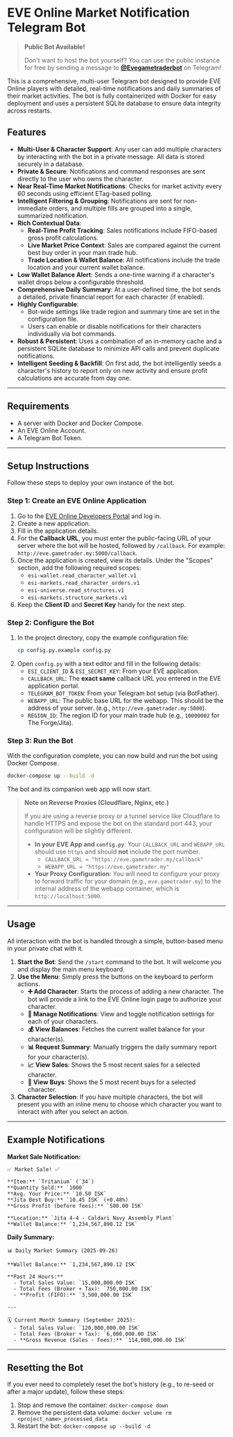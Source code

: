 # EVE Online Market Notification Telegram Bot

> **Public Bot Available!**
>
> Don't want to host the bot yourself? You can use the public instance for free by sending a message to **[@Evegametraderbot](https://t.me/Evegametraderbot)** on Telegram!

This is a comprehensive, multi-user Telegram bot designed to provide EVE Online players with detailed, real-time notifications and daily summaries of their market activities. The bot is fully containerized with Docker for easy deployment and uses a persistent SQLite database to ensure data integrity across restarts.

## Features

- **Multi-User & Character Support**: Any user can add multiple characters by interacting with the bot in a private message. All data is stored securely in a database.
- **Private & Secure**: Notifications and command responses are sent directly to the user who owns the character.
- **Near Real-Time Market Notifications**: Checks for market activity every 60 seconds using efficient ETag-based polling.
- **Intelligent Filtering & Grouping**: Notifications are sent for non-immediate orders, and multiple fills are grouped into a single, summarized notification.
- **Rich Contextual Data**:
  - **Real-Time Profit Tracking**: Sales notifications include FIFO-based gross profit calculations.
  - **Live Market Price Context**: Sales are compared against the current best buy order in your main trade hub.
  - **Trade Location & Wallet Balance**: All notifications include the trade location and your current wallet balance.
- **Low Wallet Balance Alert**: Sends a one-time warning if a character's wallet drops below a configurable threshold.
- **Comprehensive Daily Summary**: At a user-defined time, the bot sends a detailed, private financial report for each character (if enabled).
- **Highly Configurable**:
  - Bot-wide settings like trade region and summary time are set in the configuration file.
  - Users can enable or disable notifications for their characters individually via bot commands.
- **Robust & Persistent**: Uses a combination of an in-memory cache and a persistent SQLite database to minimize API calls and prevent duplicate notifications.
- **Intelligent Seeding & Backfill**: On first add, the bot intelligently seeds a character's history to report only on new activity and ensure profit calculations are accurate from day one.

---

## Requirements

- A server with Docker and Docker Compose.
- An EVE Online Account.
- A Telegram Bot Token.

---

## Setup Instructions

Follow these steps to deploy your own instance of the bot.

### Step 1: Create an EVE Online Application

1.  Go to the [EVE Online Developers Portal](https://developers.eveonline.com/applications) and log in.
2.  Create a new application.
3.  Fill in the application details.
4.  For the **Callback URL**, you must enter the public-facing URL of your server where the bot will be hosted, followed by `/callback`. For example: `http://eve.gametrader.my:5000/callback`.
5.  Once the application is created, view its details. Under the "Scopes" section, add the following required scopes:
    -   `esi-wallet.read_character_wallet.v1`
    -   `esi-markets.read_character_orders.v1`
    -   `esi-universe.read_structures.v1`
    -   `esi-markets.structure_markets.v1`
6.  Keep the **Client ID** and **Secret Key** handy for the next step.

### Step 2: Configure the Bot

1.  In the project directory, copy the example configuration file:
    ```bash
    cp config.py.example config.py
    ```
2.  Open `config.py` with a text editor and fill in the following details:
    -   `ESI_CLIENT_ID` & `ESI_SECRET_KEY`: From your EVE application.
    -   `CALLBACK_URL`: The **exact same** callback URL you entered in the EVE application portal.
    -   `TELEGRAM_BOT_TOKEN`: From your Telegram bot setup (via BotFather).
    -   `WEBAPP_URL`: The public base URL for the webapp. This should be the address of your server. (e.g., `http://eve.gametrader.my:5000`).
    -   `REGION_ID`: The region ID for your main trade hub (e.g., `10000002` for The Forge/Jita).

### Step 3: Run the Bot

With the configuration complete, you can now build and run the bot using Docker Compose.

```bash
docker-compose up --build -d
```

The bot and its companion web app will now start.

> **Note on Reverse Proxies (Cloudflare, Nginx, etc.)**
>
> If you are using a reverse proxy or a tunnel service like Cloudflare to handle HTTPS and expose the bot on the standard port 443, your configuration will be slightly different.
>
> -   **In your EVE App and `config.py`**: Your `CALLBACK_URL` and `WEBAPP_URL` should use `https` and should **not** include the port number.
>     -   `CALLBACK_URL = "https://eve.gametrader.my/callback"`
>     -   `WEBAPP_URL = "https://eve.gametrader.my"`
> -   **Your Proxy Configuration**: You will need to configure your proxy to forward traffic for your domain (e.g., `eve.gametrader.my`) to the internal address of the webapp container, which is `http://localhost:5000`.

---

## Usage

All interaction with the bot is handled through a simple, button-based menu in your private chat with it.

1.  **Start the Bot**: Send the `/start` command to the bot. It will welcome you and display the main menu keyboard.
2.  **Use the Menu**: Simply press the buttons on the keyboard to perform actions.
    -   **➕ Add Character**: Starts the process of adding a new character. The bot will provide a link to the EVE Online login page to authorize your character.
    -   **🔔 Manage Notifications**: View and toggle notification settings for each of your characters.
    -   **💰 View Balances**: Fetches the current wallet balance for your character(s).
    -   **📊 Request Summary**: Manually triggers the daily summary report for your character(s).
    -   **📈 View Sales**: Shows the 5 most recent sales for a selected character.
    -   **🛒 View Buys**: Shows the 5 most recent buys for a selected character.
3.  **Character Selection**: If you have multiple characters, the bot will present you with an inline menu to choose which character you want to interact with after you select an action.

---

## Example Notifications

**Market Sale Notification:**
```
✅ Market Sale! ✅

**Item:** `Tritanium` (`34`)
**Quantity Sold:** `1000`
**Avg. Your Price:** `10.50 ISK`
**Jita Best Buy:** `10.45 ISK` (+0.48%)
**Gross Profit (before fees):** `500.00 ISK`

**Location:** `Jita 4-4 - Caldari Navy Assembly Plant`
**Wallet Balance:** `1,234,567,890.12 ISK`
```

**Daily Summary:**
```
📊 Daily Market Summary (2025-09-26)

**Wallet Balance:** `1,234,567,890.12 ISK`

**Past 24 Hours:**
  - Total Sales Value: `15,000,000.00 ISK`
  - Total Fees (Broker + Tax): `750,000.00 ISK`
  - **Profit (FIFO):** `3,500,000.00 ISK`

---

🗓️ Current Month Summary (September 2025):
  - Total Sales Value: `120,000,000.00 ISK`
  - Total Fees (Broker + Tax): `6,000,000.00 ISK`
  - **Gross Revenue (Sales - Fees):** `114,000,000.00 ISK`
```

---

## Resetting the Bot

If you ever need to completely reset the bot's history (e.g., to re-seed or after a major update), follow these steps:

1.  Stop and remove the container: `docker-compose down`
2.  Remove the persistent data volume: `docker volume rm <project_name>_processed_data`
3.  Restart the bot: `docker-compose up --build -d`